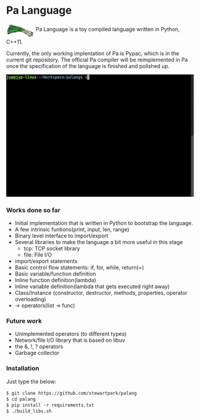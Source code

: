 Pa Language
===========

<img src="https://raw.githubusercontent.com/stewartpark/palang/master/misc/logo.png" height="40" alt="" align="middle"/> Pa Language is a toy compiled language written in Python, C++11.

Currently, the only working implentation of Pa is Pypac, which is in the current git repository. The official Pa compiler will be reimplemented in Pa once the specification of the language is finished and polished up.

![Screencast](https://raw.githubusercontent.com/stewartpark/palang/master/misc/demo.gif)

### Works done so far

 - Initial implementation that is written in Python to bootstrap the language.
 - A few intrinsic funtions(print, input, len, range)
 - Binary level interface to import/export
 - Several libraries to make the language a bit more useful in this stage
    - tcp: TCP socket library
    - file: File I/O
 - import/export statements
 - Basic control flow statements: if, for, while, return(=)
 - Basic variable/function definition
 - Inline function definition(lambda)
 - Inline variable definition(lambda that gets executed right away)
 - Class/Instance (constructor, destructor, methods, properties, operator overloading)
 - -> operators(list -> func)

### Future work

 - Unimplemented operators (to different types)
 - Network/file I/O library that is based on libuv
 - the &, !, ? operators
 - Garbage collector

### Installation

Just type the below:

```
$ git clone https://github.com/stewartpark/palang
$ cd palang
$ pip install -r requirements.txt
$ ./build_libs.sh
```
